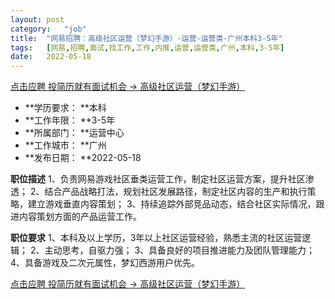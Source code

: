 ```yaml
---
layout:	post
category:	"job"
title:	"网易招聘：高级社区运营（梦幻手游）-运营-运营类-广州本科3-5年"
tags:	[网易,招聘,面试,找工作,工作,内推,运营,运营类,广州,本科,3-5年]
date:	2022-05-18
---
```


[点击应聘 投简历就有面试机会 -> 高级社区运营（梦幻手游）](http://mobile.bole.netease.com/bole/boleDetail?id=35286&employeeId=346f03c3cda5f04c&key=all)



- **学历要求： **本科
- **工作年限： **3-5年
- **所属部门： **运营中心
- **工作城市： **广州
- **发布日期： **2022-05-18



**职位描述**
1、负责网易游戏社区垂类运营工作，制定社区运营方案，提升社区渗透；
2、结合产品战略打法，规划社区发展路径，制定社区内容的生产和执行策略，建立游戏垂直内容策划；
3、持续追踪外部竞品动态，结合社区实际情况，跟进内容策划方面的产品运营工作。



**职位要求**
1、本科及以上学历，3年以上社区运营经验，熟悉主流的社区运营逻辑；
2、主动思考，自驱力强；
3、具备良好的项目推进能力及团队管理能力；
4、具备游戏及二次元属性，梦幻西游用户优先。



[点击应聘 投简历就有面试机会 -> 高级社区运营（梦幻手游）](http://mobile.bole.netease.com/bole/boleDetail?id=35286&employeeId=346f03c3cda5f04c&key=all)